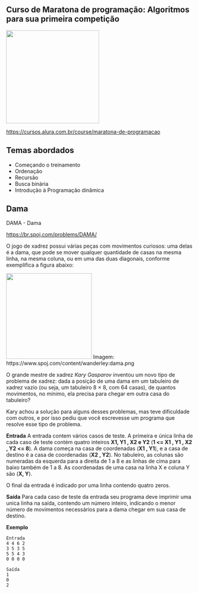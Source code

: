Curso de Maratona de programação: Algoritmos para sua primeira competição
---------
<img src="https://www.alura.com.br/assets/api/cursos/maratona-de-programacao.svg" data-canonical-src="https://www.alura.com.br/assets/api/cursos/maratona-de-programacao.svg" width="250" height="250" />

https://cursos.alura.com.br/course/maratona-de-programacao

## Temas abordados
* Começando o treinamento
* Ordenação
* Recursão
* Busca binária
* Introdução à Programação dinâmica


## Dama
DAMA - Dama

https://br.spoj.com/problems/DAMA/

O jogo de xadrez possui várias peças com movimentos curiosos: uma delas é a dama, que pode se mover qualquer quantidade de casas na mesma linha, na mesma coluna, ou em uma das duas diagonais, conforme exemplifica a figura abaixo:

<img src="https://www.spoj.com/content/wanderley:dama.png" data-canonical-src="https://www.spoj.com/content/wanderley:dama.png" width="230" height="230" />
Imagem: https://www.spoj.com/content/wanderley:dama.png

O grande mestre de xadrez *Kary Gasparov* inventou um novo tipo de problema de xadrez: dada a posição de uma dama em um tabuleiro de xadrez vazio (ou seja, um tabuleiro 8 × 8, com 64 casas), de quantos movimentos, no mínimo, ela precisa para chegar em outra casa do tabuleiro?

Kary achou a solução para alguns desses problemas, mas teve dificuldade com outros, e por isso pediu que você escrevesse um programa que resolve esse tipo de problema.


**Entrada**
A entrada contem vários casos de teste. A primeira e única linha de cada caso de teste contém quatro inteiros **X1, Y1 , X2 e Y2** (**1 <= X1 , Y1 , X2 , Y2 <= 8**). A dama começa na casa de coordenadas (**X1 , Y1**), e a casa de destino é a casa de coordenadas (**X2 , Y2**). No tabuleiro, as colunas são numeradas da esquerda para a direita de 1 a 8 e as linhas de cima para baixo também de 1 a 8. As coordenadas de uma casa na linha X e coluna Y são (**X, Y**).

O final da entrada é indicado por uma linha contendo quatro zeros.


**Saída**
Para cada caso de teste da entrada seu programa deve imprimir uma unica linha na saída, contendo um número inteiro, indicando o menor número de movimentos necessários para a dama chegar em sua casa de destino.


**Exemplo**

```
Entrada
4 4 6 2
3 5 3 5
5 5 4 3
0 0 0 0

Saída
1
0
2
````
